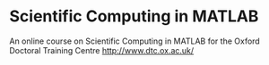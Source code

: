 # Scientific Computing in MATLAB

An online course on Scientific Computing in MATLAB for the Oxford Doctoral Training Centre http://www.dtc.ox.ac.uk/
